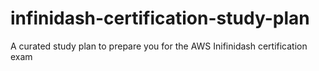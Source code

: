 # infinidash-certification-study-plan
A curated study plan to prepare you for the AWS Inifinidash certification exam

